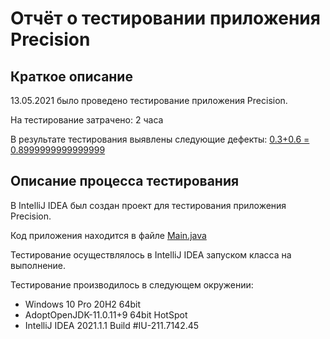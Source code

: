 # Отчёт о тестировании приложения Precision

## Краткое описание

13.05.2021 было проведено тестирование приложения Precision.

На тестирование затрачено: 2 часа

В результате тестирования выявлены следующие дефекты:
[0.3+0.6 = 0.8999999999999999](https://github.com/goso-nct/netology-java-dz1.2-t2/issues/1)

## Описание процесса тестирования

В IntelliJ IDEA был создан проект для тестирования приложения Precision.

Код приложения находится в файле [Main.java](https://github.com/goso-nct/netology-java-dz1.2-t2/blob/main/src/Main.java)

Тестирование осуществлялось в IntelliJ IDEA запуском класса на выполнение.

Тестирование производилось в следующем окружении:

* Windows 10 Pro 20H2 64bit
* AdoptOpenJDK-11.0.11+9 64bit HotSpot
* IntelliJ IDEA 2021.1.1 Build #IU-211.7142.45

